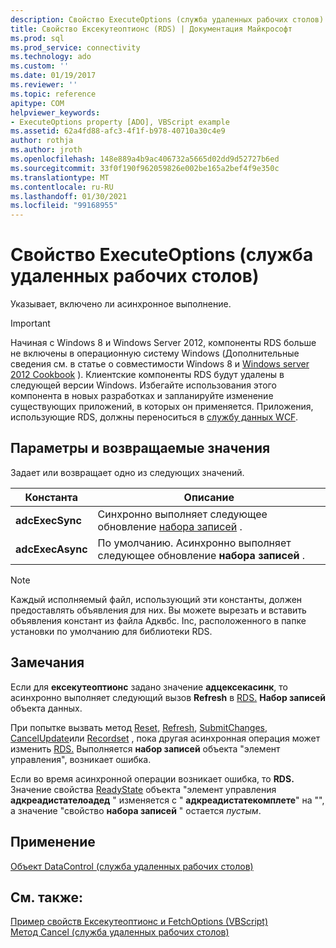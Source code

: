 ```yaml
---
description: Свойство ExecuteOptions (служба удаленных рабочих столов)
title: Свойство Ексекутеоптионс (RDS) | Документация Майкрософт
ms.prod: sql
ms.prod_service: connectivity
ms.technology: ado
ms.custom: ''
ms.date: 01/19/2017
ms.reviewer: ''
ms.topic: reference
apitype: COM
helpviewer_keywords:
- ExecuteOptions property [ADO], VBScript example
ms.assetid: 62a4fd88-afc3-4f1f-b978-40710a30c4e9
author: rothja
ms.author: jroth
ms.openlocfilehash: 148e889a4b9ac406732a5665d02dd9d52727b6ed
ms.sourcegitcommit: 33f0f190f962059826e002be165a2bef4f9e350c
ms.translationtype: MT
ms.contentlocale: ru-RU
ms.lasthandoff: 01/30/2021
ms.locfileid: "99168955"
---
```

# <a name="executeoptions-property-rds"></a>Свойство ExecuteOptions (служба удаленных рабочих столов)
Указывает, включено ли асинхронное выполнение.  
  
> [!IMPORTANT]
>  Начиная с Windows 8 и Windows Server 2012, компоненты RDS больше не включены в операционную систему Windows (Дополнительные сведения см. в статье о совместимости Windows 8 и [Windows server 2012 Cookbook](https://www.microsoft.com/download/details.aspx?id=27416) ). Клиентские компоненты RDS будут удалены в следующей версии Windows. Избегайте использования этого компонента в новых разработках и запланируйте изменение существующих приложений, в которых он применяется. Приложения, использующие RDS, должны переноситься в [службу данных WCF](/dotnet/framework/wcf/).  
  
## <a name="settings-and-return-values"></a>Параметры и возвращаемые значения  
 Задает или возвращает одно из следующих значений.  
  
|Константа|Описание|  
|--------------|-----------------|  
|**adcExecSync**|Синхронно выполняет следующее обновление [набора записей](../ado-api/recordset-object-ado.md) .|  
|**adcExecAsync**|По умолчанию. Асинхронно выполняет следующее обновление **набора записей** .|  
  
> [!NOTE]
>  Каждый исполняемый файл, использующий эти константы, должен предоставлять объявления для них. Вы можете вырезать и вставить объявления констант из файла Адквбс. Inc, расположенного в папке установки по умолчанию для библиотеки RDS.  
  
## <a name="remarks"></a>Замечания  
 Если для **ексекутеоптионс** задано значение **адцексекасинк**, то асинхронно выполняет следующий вызов **Refresh** в [RDS.](./datacontrol-object-rds.md) **Набор записей** объекта данных.  
  
 При попытке вызвать метод [Reset](./reset-method-rds.md), [Refresh](./refresh-method-rds.md), [SubmitChanges](./submitchanges-method-rds.md), [CancelUpdate](../ado-api/cancelupdate-method-ado.md)или [Recordset](./recordset-sourcerecordset-properties-rds.md) , пока другая асинхронная операция может изменить [RDS.](./datacontrol-object-rds.md) Выполняется **набор записей** объекта "элемент управления", возникает ошибка.  
  
 Если во время асинхронной операции возникает ошибка, то **RDS.** Значение свойства [ReadyState](./readystate-property-rds.md) объекта "элемент управления **адкреадистателоадед** " изменяется с " **адкреадистатекомплете**" на "", а значение "свойство **набора записей** " остается *пустым*.  
  
## <a name="applies-to"></a>Применение  
 [Объект DataControl (служба удаленных рабочих столов)](./datacontrol-object-rds.md)  
  
## <a name="see-also"></a>См. также:  
 [Пример свойств Ексекутеоптионс и FetchOptions (VBScript)](./executeoptions-and-fetchoptions-properties-example-vbscript.md)   
 [Метод Cancel (служба удаленных рабочих столов)](./cancel-method-rds.md)